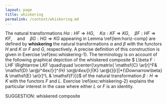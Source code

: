 ```yaml
---
layout: page
title: whiskering
permalink: /context/whiskering.md
---
```


The natural transformations $H\alpha : HF \Rightarrow HG, \quad K \alpha : KF \Rightarrow KG,\quad \beta F : HF \Rightarrow KF,\quad \mathrm{and}\quad\beta G : HG \Rightarrow KG$ appearing in Lemma \ref{lem:horiz-comp} are defined by **whiskering** the natural transformations $\alpha$ and $\beta$ with the functors $H$ and $K$ or $F$ and $G$, respectively. A precise definition of this construction is given in Exercise \ref{exc:whiskering-1}. The terminology is on account of the following graphical depiction of the whiskered composite
$ L\beta F : LHF \Rightarrow LKF \quad\quad \vcenter{\xymatrix{ \mathsf{C} \ar[r]^F&  \mathsf{D} \ar@/^4ex/[r]^*{H} \ar@/_4ex/[r]_*{K} \ar@{}[r]|*{\Downarrow\beta} & \mathsf{E} \ar[r]^L & \mathsf{F}}}$
of the natural transformation $\beta : H \Rightarrow K$ with the functors $F$ and $L$. Exercise \ref{exc:whiskering-2} explains the particular interest in the case where either $L$ or $F$ is an identity.


SUGGESTION: whiskered composite